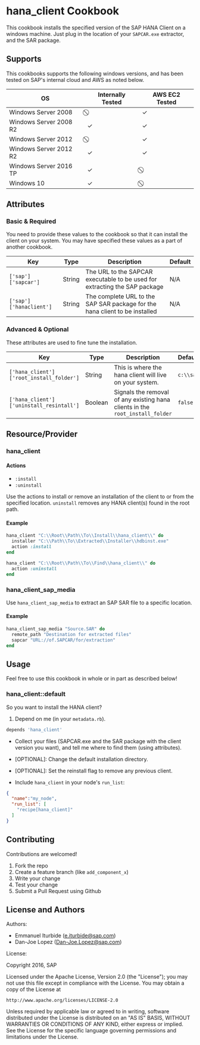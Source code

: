 # hana_client Cookbook
This cookbook installs the specified version of the SAP HANA Client on a windows
machine.  Just plug in the location of your `SAPCAR.exe` extractor, and the SAR
package.

## Supports

This cookbooks supports the following windows versions, and has been tested on
SAP's internal cloud and AWS as noted below.

|            OS          | Internally Tested | AWS EC2 Tested |
| ---------------------- | ----------------- | -------------- |
| Windows Server 2008    |         ⃠        |        ✓       |
| Windows Server 2008 R2 |         ✓        |        ✓       |
| Windows Server 2012    |         ⃠        |        ✓       |
| Windows Server 2012 R2 |         ✓        |        ✓       |
| Windows Server 2016 TP |         ✓        |        ⃠       |
| Windows 10             |         ✓        |        ⃠       |


## Attributes
### Basic & Required
You need to provide these values to the cookbook so that it can install the
client on your system.  You may have specified these values as a part of
another cookbook.

|            Key          |   Type  |                                  Description                                  |  Default  |
|-------------------------|---------|-------------------------------------------------------------------------------|-----------|
| `['sap']['sapcar']`     | String  | The URL to the SAPCAR executable to be used for extracting the SAP package    | N/A       |
| `['sap']['hanaclient']` | String  | The complete URL to the SAP SAR package for the hana client to be installed   | N/A       |

### Advanced & Optional
These attributes are used to fine tune the installation.

|                    Key                   |   Type  |                                  Description                                  |  Default  |
|------------------------------------------|---------|-------------------------------------------------------------------------------|-----------|
| `['hana_client']['root_install_folder']` | String  | This is where the hana client will live on your system.                       | `c:\\sap` |
| `['hana_client']['uninstall_resintall']` | Boolean | Signals the removal of any existing hana clients in the `root_install_folder` | `false`   |

## Resource/Provider
### hana_client
#### Actions
 - `:install`
 - `:uninstall`

Use the actions to install or remove an installation of the client to or from
the specified location.  `uninstall` removes any HANA client(s) found in the
root path.
#### Example
```ruby
hana_client "C:\\Root\\Path\\To\\Install\\hana_client\\" do
  installer "C:\\Path\\To\\Extracted\\Installer\\hdbinst.exe"
  action :install
end
```
```ruby
hana_client "C:\\Root\\Path\\To\\Find\\hana_client\\" do
  action :uninstall
end
```
### hana_client_sap_media
Use `hana_client_sap_media` to extract an SAP SAR file to a specific location.
#### Example
```ruby
hana_client_sap_media "Source.SAR" do
  remote_path "Destination for extracted files"
  sapcar "URL://of.SAPCAR/for/extraction"
end
```

## Usage
Feel free to use this cookbook in whole or in part as described below!

### hana_client::default
So you want to install the HANA client?
1. Depend on me (in your `metadata.rb`).
```ruby
depends 'hana_client'
```

- Collect your files (SAPCAR.exe and the SAR package with the client version
you want), and tell me where to find them (using attributes).
 - [OPTIONAL]: Change the default installation directory.
 - [OPTIONAL]: Set the reinstall flag to remove any previous client.

- Include `hana_client` in your node's `run_list`:
```json
{
  "name":"my_node",
  "run_list": [
    "recipe[hana_client]"
  ]
}
```

Contributing
------------
Contributions are welcomed!

1. Fork the repo
2. Create a feature branch (like `add_component_x`)
3. Write your change
4. Test your change
5. Submit a Pull Request using Github

License and Authors
-------------------
Authors:
- Emmanuel Iturbide (e.iturbide@sap.com)
- Dan-Joe Lopez (Dan-Joe.Lopez@sap.com)

License:

Copyright 2016, SAP

Licensed under the Apache License, Version 2.0 (the "License");
you may not use this file except in compliance with the License.
You may obtain a copy of the License at

    http://www.apache.org/licenses/LICENSE-2.0

Unless required by applicable law or agreed to in writing, software
distributed under the License is distributed on an "AS IS" BASIS,
WITHOUT WARRANTIES OR CONDITIONS OF ANY KIND, either express or implied.
See the License for the specific language governing permissions and
limitations under the License.
